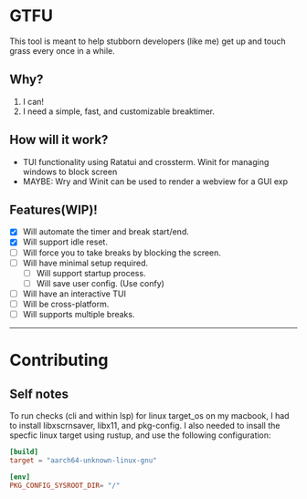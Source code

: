 # GTFU 

This tool is meant to help stubborn developers (like me) get up and touch grass every once in a while.

## Why?

1. I can!
2. I need a simple, fast, and customizable breaktimer.

## How will it work?

- TUI functionality using Ratatui and crossterm. Winit for managing windows to block screen
- MAYBE: Wry and Winit can be used to render a webview for a GUI exp

## Features(WIP)!

- [X] Will automate the timer and break start/end.
- [X] Will support idle reset.
- [ ] Will force you to take breaks by blocking the screen.
- [ ] Will have minimal setup required.
     - [ ] Will support startup process.
     - [ ] Will save user config. (Use confy)
-  [ ] Will have an interactive TUI
-  [ ] Will be cross-platform.
-  [ ] Will supports multiple breaks.

---

# Contributing

## Self notes
To run checks (cli and within lsp) for linux target_os on my macbook, I had to install libxscrnsaver, libx11, and pkg-config. I also needed to insall the specfic linux target using rustup, and use the following configuration: 

```.cargo/config.toml
[build]
target = "aarch64-unknown-linux-gnu"

[env]
PKG_CONFIG_SYSROOT_DIR= "/"

```

